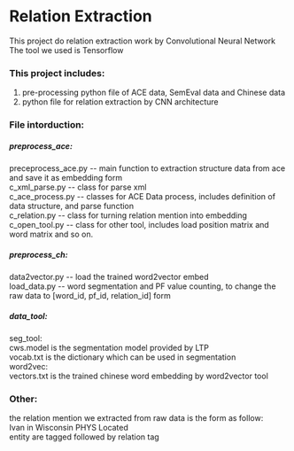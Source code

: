 # Relation Extraction
This project do relation extraction work by Convolutional Neural Network <br>
The tool we used is Tensorflow <br>

### This project includes: <br>
1. pre-processing python file of ACE data, SemEval data and Chinese data<br>
2. python file for relation extraction by CNN architecture <br>

### File intorduction: <br>
##### preprocess_ace: <br>
preceprocess_ace.py -- main function to extraction structure data from ace and save it as embedding form <br>
c_xml_parse.py -- class for parse xml <br>
c_ace_process.py -- classes for ACE Data process, includes definition of data structure, and parse function <br>
c_relation.py -- class for turning relation mention into embedding <br>
c_open_tool.py -- class for other tool, includes load position matrix and word matrix and so on. <br>
##### preprocess_ch: <br>
data2vector.py -- load the trained word2vector embed <br>
load_data.py -- word segmentation and PF value counting, to change the raw data to [word_id, pf_id, relation_id] form <br>
##### data_tool: <br>
seg_tool: <br>
cws.model is the segmentation model provided by LTP <br>
vocab.txt is the dictionary which can be used in segmentation <br>
word2vec: <br>
vectors.txt is the trained chinese word embedding by word2vector tool <br>


### Other: <br>
the relation mention we extracted from raw data is the form as follow: <br>
<e1>Ivan</e1> in <e2>Wisconsin</e2>	PHYS	Located <br>
entity are tagged followed by relation tag <br>



